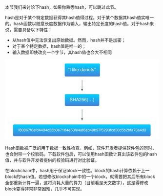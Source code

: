 本节我们来讨论下hash，如果你熟悉hash，可以跳过此节。

hash是对于某个特定数据获得其hash值得过程。对于某个数据其hash值实唯一的。hash函数以随意长度数据作为输入，输出特定长度的hash值。对于hash来说，需要具备以下特性：

* 从hash值中无法恢复出原始数据。然而，hash并不是加密；
* 对于某个特定数据，hash值是唯一的；
* 输入数据即使改变一个字节，其hash值也会大不相同

![](/assets/2.1.png)

Hash函数被广泛的用于数据一致性检查。例如，软件开发者提供软件包的同时，也会附带一个校验码。下载软件包后，可以使用hash函数计算出该软件包的hash值，并与软件开发者提供的校验码进行对比验证。

在blockchain中，hash用于保证block一致性。block的hash计算依赖于上一block的hash值。若想修改blockchain中的一个block，就需要把其后所有block全部重新计算一遍，这将消耗大量的算力（目前看是天文数字），这是得修改block变得非常非常困难，几乎不可实现。

